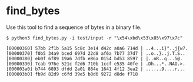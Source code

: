 # find_bytes

Use this tool to find a sequence of bytes in a binary file. 

```
$ python3 find_bytes.py -i test/input -r "\x54\xbd\x53\x85\x97\x7c"

[00000360] 57bb 2f1b 5a15 5c8c 3e14 d42c a0a6 714d | ..4...i}"..j{w7.
[00000370] f0b5 34a9 bced 697d 22d8 af6a 7b77 37d7 | ..o..}..j.T.S.. 
[00000380] eb0f 6f89 19a6 7dfb e86a 0154 bd53 8597 | |..nR..q...5@. 
[00000390] 7cab 976e 521c f2d6 710b 1ccf e535 40fe | .Dh...*..NAO.>. 
[000003a0] b744 6893 dfdd 2a01 884e 1641 4f12 3ea2 | ......9....r... 
[000003b0] fb9d 82d9 c6fd 39e5 b8d6 9272 d8de f718 
```
